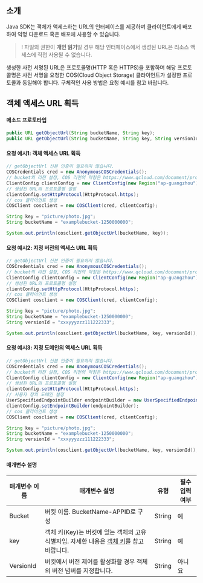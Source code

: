 ## 소개
Java SDK는 객체가 액세스하는 URL의 인터페이스를 제공하며 클라이언트에게 배포하여 익명 다운로드 혹은 배포에 사용할 수 있습니다. 
>! 파일의 권한이 **개인 읽기**일 경우 해당 인터페이스에서 생성된 URL은 리소스 액세스에 직접 사용될 수 없습니다. 
>
생성한 사전 서명된 URL은 프로토콜명(HTTP 혹은 HTTPS)을 포함하며 해당 프로토콜명은 사전 서명을 요청한 COS(Cloud Object Storage) 클라이언트가 설정한 프로토콜과 동일해야 합니다. 구체적인 사용 방법은 요청 예시를 참고 바랍니다. 

## 객체 액세스 URL 획득

#### 메소드 프로토타입

```java
public URL getObjectUrl(String bucketName, String key);
public URL getObjectUrl(String bucketName, String key, String versionId);
```



#### 요청 예시1: 객체 액세스 URL 획득

```java
// getObjectUrl 신분 인증이 필요하지 않습니다.
COSCredentials cred = new AnonymousCOSCredentials();
// bucket의 리전 설정, COS 리전의 약칭은 https://www.qcloud.com/document/product/436/6224 참고 바랍니다. 
ClientConfig clientConfig = new ClientConfig(new Region("ap-guangzhou"));
// 생성된 URL의 프로토콜명 설정
clientConfig.setHttpProtocol(HttpProtocol.https);
// cos 클라이언트 생성
COSClient cosclient = new COSClient(cred, clientConfig);

String key = "picture/photo.jpg";
String bucketName = "examplebucket-1250000000";

System.out.println(cosclient.getObjectUrl(bucketName, key));
```

#### 요청 예시2: 지정 버전의 액세스 URL 획득

```java
// getObjectUrl 신분 인증이 필요하지 않습니다.
COSCredentials cred = new AnonymousCOSCredentials();
// bucket의 리전 설정, COS 리전의 약칭은 https://www.qcloud.com/document/product/436/6224 참고 바랍니다. 
ClientConfig clientConfig = new ClientConfig(new Region("ap-guangzhou"));
// 생성된 URL의 프로토콜명 설정
clientConfig.setHttpProtocol(HttpProtocol.https);
// cos 클라이언트 생성
COSClient cosclient = new COSClient(cred, clientConfig);

String key = "picture/photo.jpg";
String bucketName = "examplebucket-1250000000";
String versionId = "xxxyyyzzz111222333";

System.out.println(cosclient.getObjectUrl(bucketName, key, versionId));
```

#### 요청 예시3: 지정 도메인의 액세스 URL 획득

```java
// getObjectUrl 신분 인증이 필요하지 않습니다.
COSCredentials cred = new AnonymousCOSCredentials();
// bucket의 리전 설정, COS 리전의 약칭은 https://www.qcloud.com/document/product/436/6224 참고 바랍니다. 
ClientConfig clientConfig = new ClientConfig(new Region("ap-guangzhou"));
// 생성된 URL의 프로토콜명 설정
clientConfig.setHttpProtocol(HttpProtocol.https);
// 사용자 정의 도메인 설정
UserSpecifiedEndpointBuilder endpointBuilder = new UserSpecifiedEndpointBuilder("test.endpoint.com", "service.cos.myqcloud.com");
clientConfig.setEndpointBuilder(endpointBuilder);
// cos 클라이언트 생성
COSClient cosclient = new COSClient(cred, clientConfig);

String key = "picture/photo.jpg";
String bucketName = "examplebucket-1250000000";
String versionId = "xxxyyyzzz111222333";

System.out.println(cosclient.getObjectUrl(bucketName, key, versionId));
```

#### 매개변수 설명

| 매개변수 이름   | 매개변수 설명         |유형       | 필수 입력 여부         | 
| --------- | -------------- |---------- | ----------- |
| Bucket    | 버킷 이름. BucketName-APPID로 구성 |  String |  예 | 
| key             |객체 키(Key)는 버킷에 있는 객체의 고유 식별자임. 자세한 내용은 [객체 키](https://intl.cloud.tencent.com/document/product/436/13324)를 참고 바랍니다. | String | 예 | 
| VersionId | 버킷에서 버전 제어를 활성화할 경우 객체의 버전 넘버를 지정합니다.  | String |아니요|

